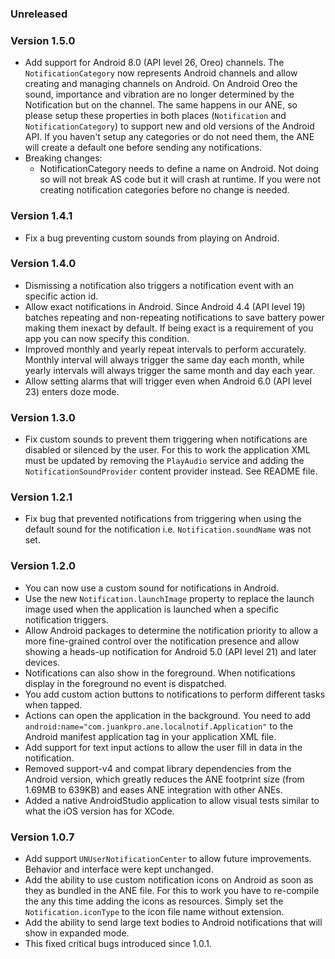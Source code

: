 ### Unreleased

### Version 1.5.0
* Add support for Android 8.0 (API level 26, Oreo) channels. The `NotificationCategory` now
  represents Android channels and allow creating and managing channels on Android. On Android
  Oreo the sound, importance and vibration are no longer determined by the Notification but
  on the channel. The same happens in our ANE, so please setup these properties in both places
  (`Notification` and `NotificationCategory`) to support new and old versions of the Android API.
  If you haven't setup any categories or do not need them, the ANE will create a default one
  before sending any notifications.
* Breaking changes:
  * NotificationCategory needs to define a name on Android. Not doing so will not break AS code
    but it will crash at runtime. If you were not creating notification categories before no
    change is needed.

### Version 1.4.1
* Fix a bug preventing custom sounds from playing on Android.

### Version 1.4.0
* Dismissing a notification also triggers a notification event with an specific action id.
* Allow exact notifications in Android. Since Android 4.4 (API level 19) batches repeating and
  non-repeating notifications to save battery power making them inexact by default. If being exact
  is a requirement of you app you can now specify this condition.
* Improved monthly and yearly repeat intervals to perform accurately. Monthly interval will always
  trigger the same day each month, while yearly intervals will always trigger the same month and
  day each year.
* Allow setting alarms that will trigger even when Android 6.0 (API level 23) enters doze mode.

### Version 1.3.0
* Fix custom sounds to prevent them triggering when notifications are disabled
  or silenced by the user. For this to work the application XML must be updated by removing the
  `PlayAudio` service and adding the `NotificationSoundProvider` content provider instead.
  See README file.

### Version 1.2.1
* Fix bug that prevented notifications from triggering when using the default sound for
  the notification i.e. `Notification.soundName` was not set.

### Version 1.2.0
* You can now use a custom sound for notifications in Android.
* Use the new `Notification.launchImage` property to replace the launch image used when the
  application is launched when a specific notification triggers.
* Allow Android packages to determine the notification priority to allow a more fine-grained
  control over the notification presence and allow showing a heads-up notification for
  Android 5.0 (API level 21) and later devices.
* Notifications can also show in the foreground. When notifications display in the foreground
  no event is dispatched.
* You add custom action buttons to notifications to perform different tasks when tapped.
* Actions can open the application in the background. You need to add `android:name="com.juankpro.ane.localnotif.Application"`
  to the Android manifest application tag in your application XML file.
* Add support for text input actions to allow the user fill in data in the notification.
* Removed support-v4 and compat library dependencies from the Android version, which greatly
  reduces the ANE footprint size (from 1.69MB to 639KB) and eases ANE integration with other ANEs.
* Added a native AndroidStudio application to allow visual tests similar to what the iOS version
  has for XCode.

### Version 1.0.7
* Add support `UNUserNotificationCenter` to allow future improvements. Behavior and interface were
  kept unchanged.
* Add the ability to use custom notification icons on Android as soon as they as bundled in the ANE
  file. For this to work you have to re-compile the any this time adding the icons as resources.
  Simply set the `Notification.iconType` to the icon file name without extension.
* Add the ability to send large text bodies to Android notifications that will show in expanded mode.
* This fixed critical bugs introduced since 1.0.1.
